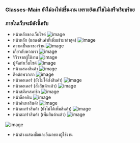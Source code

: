 ### **Glasses-Main ยังไม่ลงไฟล์ชิ้นงาน เพราะยังแก้ไขไม่เสร็จเรียบร้อย**
### **ภายในเว็บจะมีดังนี้ครับ**
- หน้าหลักของเว็บไซต์
![image](https://user-images.githubusercontent.com/32282316/188274988-84a87177-946f-466d-a158-d77741a8a048.png)
- หน้าหลัก (แสดงสินค้าที่เพิ่มเข้ามาล่าสุด)
![image](https://user-images.githubusercontent.com/32282316/188275433-a1dbad5a-81e3-40b6-aad6-71a3003d8e7b.png)
- ความเป็นมาของร้าน
![image](https://user-images.githubusercontent.com/32282316/188275464-a8a3edb9-a39e-465b-acf6-61bfe75a38d9.png)
- เกี่ยวกับพวกเรา
![image](https://user-images.githubusercontent.com/32282316/188296506-c0007274-5180-4f86-8136-13a14ff3fb4c.png)
- รีวิวจากผู้ใช้งาน
![image](https://user-images.githubusercontent.com/32282316/188275531-0a5107aa-7bc2-462c-b9d8-9db2ce28071d.png)
- ผู้จัดทำเว็บไซต์
![image](https://user-images.githubusercontent.com/32282316/188275535-51b06f60-186d-4290-9838-510c28019a3d.png)
- หน้าแสดงสินค้า
![image](https://user-images.githubusercontent.com/32282316/188296559-feb3e88d-3e86-445d-ac92-4cfa453a9e1f.png)
- ติดต่อพวกเรา
![image](https://user-images.githubusercontent.com/32282316/188296569-2c0d3706-86cd-40d4-a669-bb33113b6186.png)
- หน้าออเดอร์ (ยังไม่ได้สั่งสินค้า)
![image](https://user-images.githubusercontent.com/32282316/188275606-4ae51eb3-9829-4fe2-ba38-cb35a8a851a0.png)
- หน้าออเดอร์ (สั่งสินค้าแล้ว)
![image](https://user-images.githubusercontent.com/32282316/188275625-22a51aae-cf07-429b-b92c-f401d9acae34.png)
- หน้าสมัครสมาชิก
![image](https://user-images.githubusercontent.com/32282316/188296161-a107d0b6-dd66-498b-ad98-1df0862f12fd.png)
- หน้าล็อคอิน
![image](https://user-images.githubusercontent.com/32282316/188296190-b16aa397-f64b-4f98-8ad8-90226c80e4c1.png)
- หน้าค้นหาสินค้า
![image](https://user-images.githubusercontent.com/32282316/188296589-91627aa7-0042-4394-ab9c-36bd482ec008.png)
- หน้าตะกร้าสินค้า (ยังไม่ได้เพิ่มสินค้า)
![image](https://user-images.githubusercontent.com/32282316/188296635-5a192f60-7e53-42ba-8cc0-f10308339701.png)
- หน้าตะกร้าสินค้า (เพิ่มสินค้าแล้ว)
![image](https://user-images.githubusercontent.com/32282316/188296610-208b3ba8-ed37-416b-a175-3b89567716f4.png)

![image](https://user-images.githubusercontent.com/32282316/188275721-60c6c841-de17-4275-80b4-e1b02879442a.png) 
- หน้าต่างแสดงชื่อและอีเมลของผู้ใช้งาน
